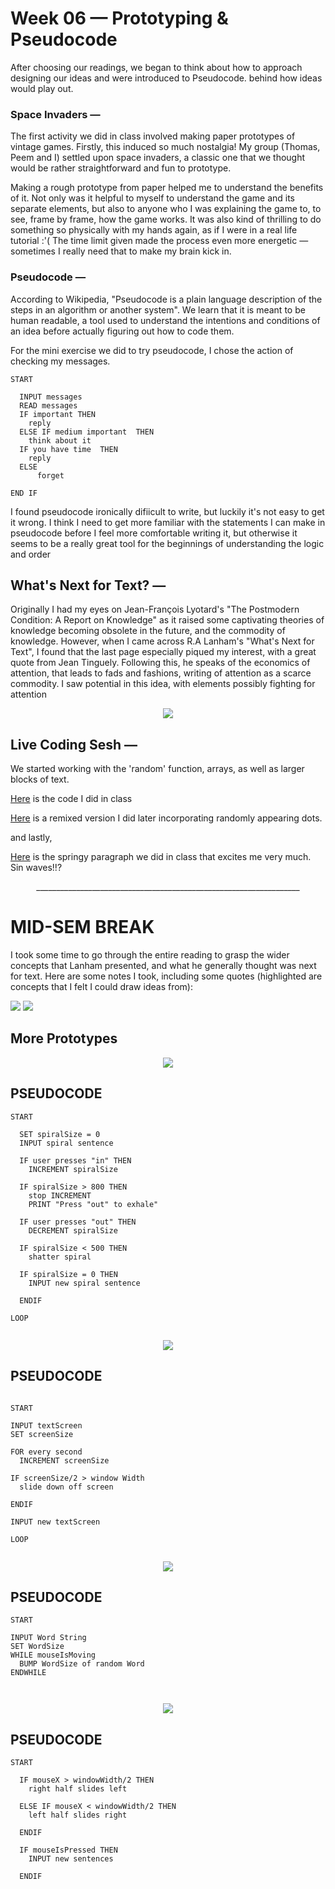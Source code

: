 # Week 06 — Prototyping & Pseudocode

After choosing our readings, we began to think about how to approach designing our ideas and were introduced to Pseudocode.  behind how ideas would play out.

### Space Invaders —

The first activity we did in class involved making paper prototypes of vintage games. Firstly, this induced so much nostalgia! My group (Thomas, Peem and I) settled upon space invaders, a classic one that we thought would be rather straightforward and fun to prototype.

<p align="center"<img src="IMG_20200827_115308.jpg"></p>

Making a rough prototype from paper helped me to understand the benefits of it. Not only was it helpful to myself to understand the game and its separate elements, but also to anyone who I was explaining the game to, to see, frame by frame, how the game works. It was also kind of thrilling to do something so physically with my hands again, as if I were in a real life tutorial :'( The time limit given made the process even more energetic — sometimes I really need that to make my brain kick in.

### Pseudocode —

According to Wikipedia, "Pseudocode is a plain language description of the steps in an algorithm or another system". We learn that it is meant to be human readable, a tool used to understand the intentions and conditions of an idea before actually figuring out how to code them.

For the mini exercise we did to try pseudocode, I chose the action of checking my messages.

```
START

  INPUT messages
  READ messages
  IF important THEN 
    reply
  ELSE IF medium important	THEN 
    think about it
  IF you have time	THEN 
    reply
  ELSE
	  forget

END IF

```

I found pseudocode ironically difiicult to write, but luckily it's not easy to get it wrong. I think I need to get more familiar with the statements I can make in pseudocode before I feel more comfortable writing it, but otherwise it seems to be a really great tool for the beginnings of understanding the logic and order

## What's Next for Text? —

Originally I had my eyes on Jean-François Lyotard's "The Postmodern Condition: A Report on Knowledge" as it raised some captivating theories of knowledge becoming obsolete in the future, and the commodity of knowledge. However, when I came across R.A Lanham's "What's Next for Text", I found that the last page especially piqued my interest, with a great quote from Jean Tinguely. Following this, he speaks of the economics of attention, that leads to fads and fashions, writing of attention as a scarce commodity. I saw potential in this idea, with elements possibly fighting for attention

<p align="center"><img src="Reading.png"></p>


## Live Coding Sesh —

We started working with the 'random' function, arrays, as well as larger blocks of text.

[Here](https://jackieliiu.github.io/CODEWORDS/Week06/ClassCode/RandomLettersErasing/) is the code I did in class

[Here](https://jackieliiu.github.io/CODEWORDS/Week06/remixedcode/LettersandDots/) is a remixed version I did later incorporating randomly appearing dots.

and lastly,

[Here](https://jackieliiu.github.io/CODEWORDS/Week06/springparag/springparag/) is the springy paragraph we did in class that excites me very much. Sin waves!!?

<p align="center">__________________________________________________________________</p>

# MID-SEM BREAK

I took some time to go through the entire reading to grasp the wider concepts that Lanham presented, and what he generally thought was next for text. Here are some notes I took, including some quotes (highlighted are concepts that I felt I could draw ideas from):

<img src="ReadingNotes.jpg">
<img src="ReadingNotes2.jpg">

## More Prototypes
<p align ="center"><img src="PROTOTYPE1.gif"> </p>

## PSEUDOCODE
```
START

  SET spiralSize = 0
  INPUT spiral sentence
  
  IF user presses "in" THEN
    INCREMENT spiralSize
    
  IF spiralSize > 800 THEN
    stop INCREMENT
    PRINT "Press "out" to exhale"
    
  IF user presses "out" THEN
    DECREMENT spiralSize
    
  IF spiralSize < 500 THEN
    shatter spiral
    
  IF spiralSize = 0 THEN
    INPUT new spiral sentence
    
  ENDIF
      
LOOP
      
```

<p align="center"><img src="PROTOTYPE2.gif"></p>

## PSEUDOCODE

```

START

INPUT textScreen
SET screenSize

FOR every second
  INCREMENT screenSize
  
IF screenSize/2 > window Width
  slide down off screen
  
ENDIF

INPUT new textScreen

LOOP


```
<p align="center"><img src="PROTOTYPE3.gif"></p>

## PSEUDOCODE

```
START

INPUT Word String
SET WordSize
WHILE mouseIsMoving
  BUMP WordSize of random Word
ENDWHILE

      
```
<p align="center"><img src="PROTOTYPE4.gif"></p>

## PSEUDOCODE

```
START 

  IF mouseX > windowWidth/2 THEN
    right half slides left
    
  ELSE IF mouseX < windowWidth/2 THEN
    left half slides right    
    
  ENDIF
  
  IF mouseIsPressed THEN
    INPUT new sentences
    
  ENDIF

      
```

